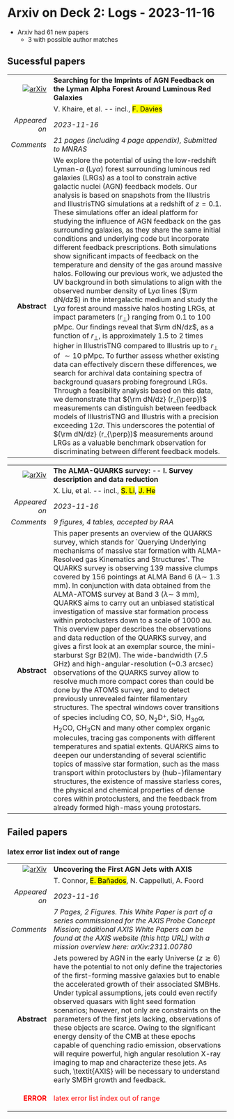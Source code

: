 # Arxiv on Deck 2: Logs - 2023-11-16

* Arxiv had 61 new papers
    * 3 with possible author matches

## Sucessful papers


|||
|---:|:---|
| [![arXiv](https://img.shields.io/badge/arXiv-arXiv:2311.08470-b31b1b.svg)](https://arxiv.org/abs/arXiv:2311.08470) | **Searching for the Imprints of AGN Feedback on the Lyman Alpha Forest  Around Luminous Red Galaxies**  |
|| V. Khaire, et al. -- incl., <mark>F. Davies</mark> |
|*Appeared on*| *2023-11-16*|
|*Comments*| *21 pages (including 4 page appendix), Submitted to MNRAS*|
|**Abstract**| We explore the potential of using the low-redshift Lyman-$\alpha$ (Ly$\alpha$) forest surrounding luminous red galaxies (LRGs) as a tool to constrain active galactic nuclei (AGN) feedback models. Our analysis is based on snapshots from the Illustris and IllustrisTNG simulations at a redshift of $z=0.1$. These simulations offer an ideal platform for studying the influence of AGN feedback on the gas surrounding galaxies, as they share the same initial conditions and underlying code but incorporate different feedback prescriptions. Both simulations show significant impacts of feedback on the temperature and density of the gas around massive halos. Following our previous work, we adjusted the UV background in both simulations to align with the observed number density of Ly$\alpha$ lines ($\rm dN/dz$) in the intergalactic medium and study the Ly$\alpha$ forest around massive halos hosting LRGs, at impact parameters ($r_{\perp}$) ranging from 0.1 to 100 pMpc. Our findings reveal that $\rm dN/dz$, as a function of $r_{\perp}$, is approximately 1.5 to 2 times higher in IllustrisTNG compared to Illustris up to $r_{\perp}$ of $\sim 10$ pMpc. To further assess whether existing data can effectively discern these differences, we search for archival data containing spectra of background quasars probing foreground LRGs. Through a feasibility analysis based on this data, we demonstrate that ${\rm dN/dz} (r_{\perp})$ measurements can distinguish between feedback models of IllustrisTNG and Illustris with a precision exceeding 12$\sigma$. This underscores the potential of ${\rm dN/dz} (r_{\perp})$ measurements around LRGs as a valuable benchmark observation for discriminating between different feedback models. |


|||
|---:|:---|
| [![arXiv](https://img.shields.io/badge/arXiv-arXiv:2311.08651-b31b1b.svg)](https://arxiv.org/abs/arXiv:2311.08651) | **The ALMA-QUARKS survey: -- I. Survey description and data reduction**  |
|| X. Liu, et al. -- incl., <mark>S. Li</mark>, <mark>J. He</mark> |
|*Appeared on*| *2023-11-16*|
|*Comments*| *9 figures, 4 tables, accepted by RAA*|
|**Abstract**| This paper presents an overview of the QUARKS survey, which stands for `Querying Underlying mechanisms of massive star formation with ALMA-Resolved gas Kinematics and Structures'. The QUARKS survey is observing 139 massive clumps covered by 156 pointings at ALMA Band 6 ($\lambda\sim$ 1.3 mm). In conjunction with data obtained from the ALMA-ATOMS survey at Band 3 ($\lambda\sim$ 3 mm), QUARKS aims to carry out an unbiased statistical investigation of massive star formation process within protoclusters down to a scale of 1000 au. This overview paper describes the observations and data reduction of the QUARKS survey, and gives a first look at an exemplar source, the mini-starburst Sgr B2(M). The wide-bandwidth (7.5 GHz) and high-angular-resolution (~0.3 arcsec) observations of the QUARKS survey allow to resolve much more compact cores than could be done by the ATOMS survey, and to detect previously unrevealed fainter filamentary structures. The spectral windows cover transitions of species including CO, SO, N$_2$D$^+$, SiO, H$_{30}\alpha$, H$_2$CO, CH$_3$CN and many other complex organic molecules, tracing gas components with different temperatures and spatial extents. QUARKS aims to deepen our understanding of several scientific topics of massive star formation, such as the mass transport within protoclusters by (hub-)filamentary structures, the existence of massive starless cores, the physical and chemical properties of dense cores within protoclusters, and the feedback from already formed high-mass young protostars. |

## Failed papers

### latex error list index out of range 


|||
|---:|:---|
| [![arXiv](https://img.shields.io/badge/arXiv-arXiv:2311.08451-b31b1b.svg)](https://arxiv.org/abs/arXiv:2311.08451) | **Uncovering the First AGN Jets with AXIS**  |
|| T. Connor, <mark>E. Bañados</mark>, N. Cappelluti, A. Foord |
|*Appeared on*| *2023-11-16*|
|*Comments*| *7 Pages, 2 Figures. This White Paper is part of a series commissioned for the AXIS Probe Concept Mission; additional AXIS White Papers can be found at the AXIS website (this http URL) with a mission overview here: arXiv:2311.00780*|
|**Abstract**| Jets powered by AGN in the early Universe ($z \gtrsim 6$) have the potential to not only define the trajectories of the first-forming massive galaxies but to enable the accelerated growth of their associated SMBHs. Under typical assumptions, jets could even rectify observed quasars with light seed formation scenarios; however, not only are constraints on the parameters of the first jets lacking, observations of these objects are scarce. Owing to the significant energy density of the CMB at these epochs capable of quenching radio emission, observations will require powerful, high angular resolution X-ray imaging to map and characterize these jets. As such, \textit{AXIS} will be necessary to understand early SMBH growth and feedback. |
|<p style="color:red"> **ERROR** </p>| <p style="color:red">latex error list index out of range</p> |

